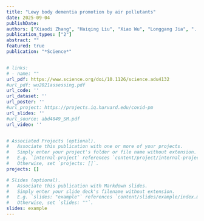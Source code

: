 ```yaml
---
title: "Lewy body dementia promotion by air pollutants"
date: 2025-09-04
publishDate:
authors: ["Xiaodi Zhang", "Haiqing Liu", "Xiao Wu", "Longgang Jia", "...", "Ted M. Dawson", "Shizhong Han", "Xiaobo Mao"]
publication_types: ["2"]
abstract: ""
featured: true
publication: "*Science*"


# links:
# - name: ""
url_pdf: https://www.science.org/doi/10.1126/science.adu4132
#url_pdf: wu2021assessing.pdf
url_code: ''
url_dataset: ''
url_poster: ''
#url_project: https://projects.iq.harvard.edu/covid-pm
url_slides: ''
#url_source: abd4049_SM.pdf
url_video: ''


# Associated Projects (optional).
#   Associate this publication with one or more of your projects.
#   Simply enter your project's folder or file name without extension.
#   E.g. `internal-project` references `content/project/internal-project/index.md`.
#   Otherwise, set `projects: []`.
projects: []

# Slides (optional).
#   Associate this publication with Markdown slides.
#   Simply enter your slide deck's filename without extension.
#   E.g. `slides: "example"` references `content/slides/example/index.md`.
#   Otherwise, set `slides: ""`.
slides: example
---
```

